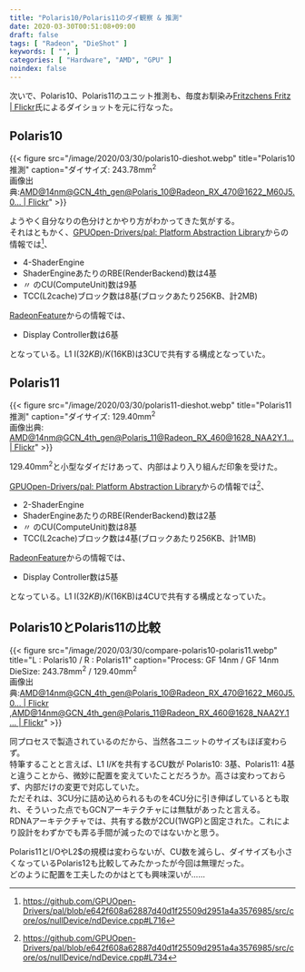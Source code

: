 ```yaml
---
title: "Polaris10/Polaris11のダイ観察 & 推測"
date: 2020-03-30T00:51:08+09:00
draft: false
tags: [ "Radeon", "DieShot" ]
keywords: [ "", ]
categories: [ "Hardware", "AMD", "GPU" ]
noindex: false
---
```


次いで、Polaris10、Polaris11のユニット推測も、毎度お馴染み[Fritzchens Fritz | Flickr](https://www.flickr.com/photos/130561288@N04/)氏によるダイショットを元に行なった。  

## Polaris10
{{< figure src="/image/2020/03/30/polaris10-dieshot.webp" title="Polaris10 推測" caption="ダイサイズ: 243.78mm<sup>2</sup><br>画像出典:[AMD@14nm@GCN\_4th\_gen@Polaris\_10@Radeon\_RX\_470@1622\_M60J5.0… | Flickr](https://www.flickr.com/photos/130561288@N04/43550225514)" >}}

ようやく自分なりの色分けとかやり方がわかってきた気がする。  
それはともかく、[GPUOpen-Drivers/pal: Platform Abstraction Library](https://github.com/GPUOpen-Drivers/pal)からの情報では[^1]、

 * 4-ShaderEngine
 * ShaderEngineあたりのRBE(RenderBackend)数は4基
 * 〃 のCU(ComputeUnit)数は9基
 * TCC(L2cache)ブロック数は8基(ブロックあたり256KB、計2MB)

[^1]: <https://github.com/GPUOpen-Drivers/pal/blob/e642f608a62887d40d1f25509d2951a4a3576985/src/core/os/nullDevice/ndDevice.cpp#L716>

[RadeonFeature](https://www.x.org/wiki/RadeonFeature/#radeondisplayhardware)からの情報では、

 * Display Controller数は6基

となっている。L1 I$(32KB)/K$(16KB)は3CUで共有する構成となっていた。  

## Polaris11
{{< figure src="/image/2020/03/30/polaris11-dieshot.webp" title="Polaris11 推測" caption="ダイサイズ: 129.40mm<sup>2</sup><br>画像出典: [AMD@14nm@GCN\_4th\_gen@Polaris\_11@Radeon\_RX\_460@1628\_NAA2Y.1… | Flickr](https://www.flickr.com/photos/130561288@N04/42217737082)" >}}

129.40mm<sup>2</sup>と小型なダイだけあって、内部はより入り組んだ印象を受けた。  

[GPUOpen-Drivers/pal: Platform Abstraction Library](https://github.com/GPUOpen-Drivers/pal)からの情報では[^2]、

 * 2-ShaderEngine
 * ShaderEngineあたりのRBE(RenderBackend)数は2基
 * 〃 のCU(ComputeUnit)数は8基
 * TCC(L2cache)ブロック数は4基(ブロックあたり256KB、計1MB)

[^2]: <https://github.com/GPUOpen-Drivers/pal/blob/e642f608a62887d40d1f25509d2951a4a3576985/src/core/os/nullDevice/ndDevice.cpp#L734>

[RadeonFeature](https://www.x.org/wiki/RadeonFeature/#radeondisplayhardware)からの情報では、

 * Display Controller数は5基

となっている。L1 I$(32KB)/K$(16KB)は4CUで共有する構成となっていた。  

## Polaris10とPolaris11の比較
{{< figure src="/image/2020/03/30/compare-polaris10-polaris11.webp" title="L : Polaris10 / R : Polaris11" caption="Process: GF 14nm / GF 14nm<br>DieSize: 243.78mm<sup>2</sup> / 129.40mm<sup>2</sup><br>画像出典:[AMD@14nm@GCN\_4th\_gen@Polaris\_10@Radeon\_RX\_470@1622\_M60J5.0… | Flickr](https://www.flickr.com/photos/130561288@N04/43550225514)<br>,[AMD@14nm@GCN\_4th\_gen@Polaris\_11@Radeon\_RX\_460@1628\_NAA2Y.1… | Flickr](https://www.flickr.com/photos/130561288@N04/42217737082)" >}}

同プロセスで製造されているのだから、当然各ユニットのサイズもほぼ変わらず。  
特筆することと言えば、L1 I$/K$を共有するCU数が Polaris10: 3基、Polaris11: 4基と違うことから、微妙に配置を変えていたことだろうか。高さは変わっておらず、内部だけの変更で対応していた。  
ただそれは、3CU分に詰め込められるものを4CU分に引き伸ばしているとも取れ、そういった点でもGCNアーキテクチャには無駄があったと言える。  
RDNAアーキテクチャでは、共有する数が2CU(1WGP)と固定された。これにより設計をわずかでも弄る手間が減ったのではないかと思う。  

Polaris11とI/OやL2$の規模は変わらないが、CU数を減らし、ダイサイズも小さくなっているPolaris12も比較してみたかったが今回は無理だった。  
どのように配置を工夫したのかはとても興味深いが……
